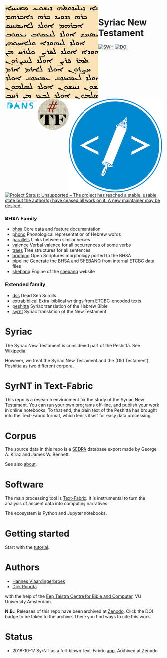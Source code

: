 <div>
<img src="docs/images/logo.png" align="left" width="300"/>
<img src="docs/images/etcbc.png" align="right" width="300"/>
<img src="docs/images/tf.png" align="right" width="100"/>
<img src="docs/images/dans.png" align="right" width="100"/>
</div>

# Syriac New Testament

[![SWH](https://archive.softwareheritage.org/badge/origin/https://github.com/ETCBC/syrnt/)](https://archive.softwareheritage.org/browse/origin/https://github.com/ETCBC/syrnt/)
[![DOI](https://zenodo.org/badge/153414018.svg)](https://doi.org/10.5281/zenodo.1464787)
[![Project Status: Unsupported – The project has reached a stable, usable state but the author(s) have ceased all work on it. A new maintainer may be desired.](https://www.repostatus.org/badges/latest/unsupported.svg)](https://www.repostatus.org/#unsupported)

### BHSA Family

* [bhsa](https://github.com/etcbc/bhsa) Core data and feature documentation
* [phono](https://github.com/etcbc/phono) Phonological representation of Hebrew words
* [parallels](https://github.com/etcbc/parallels) Links between similar verses
* [valence](https://github.com/etcbc/valence) Verbal valence for all occurrences
  of some verbs
* [trees](https://github.com/etcbc/trees) Tree structures for all sentences
* [bridging](https://github.com/etcbc/bridging) Open Scriptures morphology
  ported to the BHSA
* [pipeline](https://github.com/etcbc/pipeline) Generate the BHSA and SHEBANQ
  from internal ETCBC data files
* [shebanq](https://github.com/etcbc/shebanq) Engine of the
  [shebanq](https://shebanq.ancient-data.org) website

### Extended family

* [dss](https://github.com/etcbc/dss) Dead Sea Scrolls
* [extrabiblical](https://github.com/etcbc/extrabiblical)
  Extra-biblical writings from ETCBC-encoded texts
* [peshitta](https://github.com/etcbc/peshitta)
  Syriac translation of the Hebrew Bible
* [syrnt](https://github.com/etcbc/syrnt)
  Syriac translation of the New Testament

# Syriac

The Syriac New Testament is considered part of the Peshitta.
See [Wikipedia](https://en.wikipedia.org/wiki/Peshitta#New_Testament_Peshitta).

However, we treat the Syriac New Testament and the (Old Testament) Peshitta as two different corpora.

# SyrNT in Text-Fabric

This repo is a research environment for the study of the Syriac New Testament.
You can run your own programs off-line, and publish your work in online notebooks.
To that end, the plain text of the Peshitta has brought into the Text-Fabric format,
which lends itself for easy data processing.

# Corpus

The source data in this repo is a
[SEDRA](https://sedra.bethmardutho.org/about/sedra) database export
made by George A. Kiraz and James W. Bennett.

See also [about](docs/about.md).

# Software

The main processing tool is [Text-Fabric](docs/textfabric.md). It is instrumental to
turn the analysis of ancient data into computing narratives.

The ecosystem is Python and Jupyter notebooks.

# Getting started

Start with the
[tutorial](https://nbviewer.jupyter.org/github/annotation/tutorials/blob/master/syrnt/start.ipynb).

# Authors

*   [Hannes Vlaardingerbroek](https://leidenuniv.academia.edu/hvlaardingerbroek)
*   [Dirk Roorda](https://github.com/dirkroorda)

with the help of the
[Eep Talstra Centre for Bible and Computer](http://etcbc.nl), VU University Amsterdam.

**N.B.:** Releases of this repo have been archived at [Zenodo](https://zenodo.org).
Click the DOI badge to be taken to the archive. There you find ways to cite this work.

# Status

*   2018-10-17 SyrNT as a full-blown Text-Fabric [app](https://dans-labs.github.io/text-fabric/Api/Apps/).
    Archived at Zenodo.
